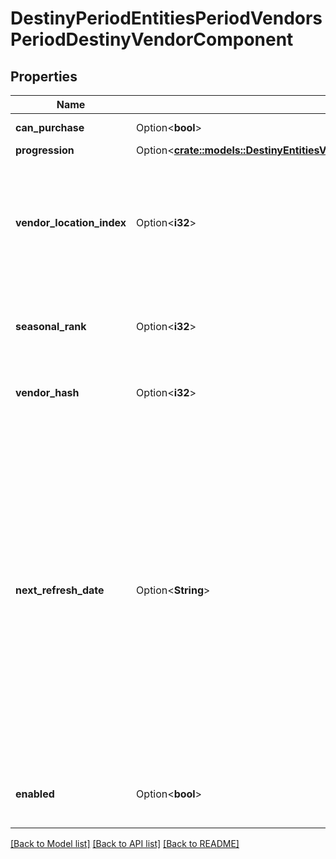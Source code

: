 # DestinyPeriodEntitiesPeriodVendorsPeriodDestinyVendorComponent

## Properties

Name | Type | Description | Notes
------------ | ------------- | ------------- | -------------
**can_purchase** | Option<**bool**> | If True, you can purchase from the Vendor. | [optional]
**progression** | Option<[**crate::models::DestinyEntitiesVendorsDestinyVendorComponentProgression**](Destiny_Entities_Vendors_DestinyVendorComponent_progression.md)> |  | [optional]
**vendor_location_index** | Option<**i32**> | An index into the vendor definition's \"locations\" property array, indicating which location they are at currently. If -1, then the vendor has no known location (and you may choose not to show them in your UI as a result. I mean, it's your bag honey) | [optional]
**seasonal_rank** | Option<**i32**> | If this vendor has a seasonal rank, this will be the calculated value of that rank. How nice is that? I mean, that's pretty sweeet. It's a whole 32 bit integer. | [optional]
**vendor_hash** | Option<**i32**> | The unique identifier for the vendor. Use it to look up their DestinyVendorDefinition. | [optional]
**next_refresh_date** | Option<**String**> | The date when this vendor's inventory will next rotate/refresh.  Note that this is distinct from the date ranges that the vendor is visible/available in-game: this field indicates the specific time when the vendor's available items refresh and rotate, regardless of whether the vendor is actually available at that time. Unfortunately, these two values may be (and are, for the case of important vendors like Xur) different.  Issue https://github.com/Bungie-net/api/issues/353 is tracking a fix to start providing visibility date ranges where possible in addition to this refresh date, so that all important dates for vendors are available for use. | [optional]
**enabled** | Option<**bool**> | If True, the Vendor is currently accessible.   If False, they may not actually be visible in the world at the moment. | [optional]

[[Back to Model list]](../README.md#documentation-for-models) [[Back to API list]](../README.md#documentation-for-api-endpoints) [[Back to README]](../README.md)


